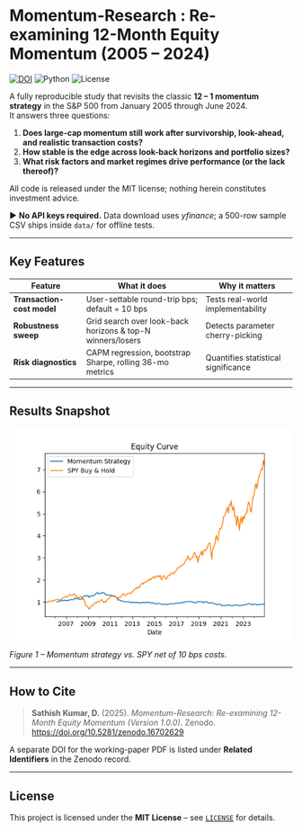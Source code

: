# Momentum-Research : Re-examining 12-Month Equity Momentum (2005 – 2024)

[![DOI](https://zenodo.org/badge/1018743111.svg)](https://doi.org/10.5281/zenodo.16702629)
![Python](https://img.shields.io/badge/python-3.11-blue.svg)
![License](https://img.shields.io/badge/license-MIT-green.svg)

A fully reproducible study that revisits the classic **12 – 1 momentum strategy** in the S&P 500 from January 2005 through June 2024.  
It answers three questions:

1. **Does large-cap momentum still work after survivorship, look-ahead, and realistic transaction costs?**  
2. **How stable is the edge across look-back horizons and portfolio sizes?**  
3. **What risk factors and market regimes drive performance (or the lack thereof)?**

All code is released under the MIT license; nothing herein constitutes investment advice.

▶ **No API keys required.** Data download uses *yfinance*; a 500-row sample CSV ships inside `data/` for offline tests.

---

## Key Features

| Feature | What it does | Why it matters |
|---------|--------------|----------------|
| **Transaction-cost model** | User-settable round-trip bps; default = 10 bps | Tests real-world implementability |
| **Robustness sweep** | Grid search over look-back horizons & top-N winners/losers | Detects parameter cherry-picking |
| **Risk diagnostics** | CAPM regression, bootstrap Sharpe, rolling 36-mo metrics | Quantifies statistical significance |

---

## Results Snapshot

<p align="center">
  <img src="figures/equity_curve.png" width="600" alt="Equity curve">
</p>

*Figure 1 – Momentum strategy vs. SPY net of 10 bps costs.*

---

## How to Cite

> **Sathish Kumar, D.** (2025). _Momentum-Research: Re-examining 12-Month Equity Momentum (Version 1.0.0)_. Zenodo. https://doi.org/10.5281/zenodo.16702629

A separate DOI for the working-paper PDF is listed under **Related Identifiers** in the Zenodo record.

---

## License

This project is licensed under the **MIT License** – see [`LICENSE`](LICENSE) for details.
